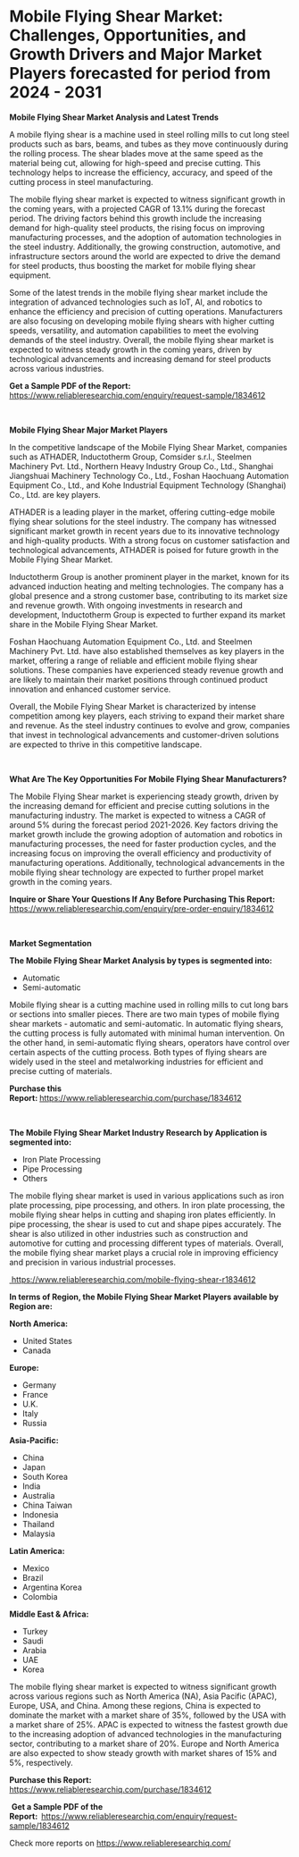 <p><h1>Mobile Flying Shear Market: Challenges, Opportunities, and Growth Drivers and Major Market Players forecasted for period from 2024 - 2031</h1></p><p><strong>Mobile Flying Shear Market Analysis and Latest Trends</strong></p>
<p><p>A mobile flying shear is a machine used in steel rolling mills to cut long steel products such as bars, beams, and tubes as they move continuously during the rolling process. The shear blades move at the same speed as the material being cut, allowing for high-speed and precise cutting. This technology helps to increase the efficiency, accuracy, and speed of the cutting process in steel manufacturing.</p><p>The mobile flying shear market is expected to witness significant growth in the coming years, with a projected CAGR of 13.1% during the forecast period. The driving factors behind this growth include the increasing demand for high-quality steel products, the rising focus on improving manufacturing processes, and the adoption of automation technologies in the steel industry. Additionally, the growing construction, automotive, and infrastructure sectors around the world are expected to drive the demand for steel products, thus boosting the market for mobile flying shear equipment.</p><p>Some of the latest trends in the mobile flying shear market include the integration of advanced technologies such as IoT, AI, and robotics to enhance the efficiency and precision of cutting operations. Manufacturers are also focusing on developing mobile flying shears with higher cutting speeds, versatility, and automation capabilities to meet the evolving demands of the steel industry. Overall, the mobile flying shear market is expected to witness steady growth in the coming years, driven by technological advancements and increasing demand for steel products across various industries.</p></p>
<p><strong>Get a Sample PDF of the Report:&nbsp;</strong> <a href="https://www.reliableresearchiq.com/enquiry/request-sample/1834612">https://www.reliableresearchiq.com/enquiry/request-sample/1834612</a></p>
<p>&nbsp;</p>
<p><strong>Mobile Flying Shear Major Market Players</strong></p>
<p><p>In the competitive landscape of the Mobile Flying Shear Market, companies such as ATHADER, Inductotherm Group, Comsider s.r.l., Steelmen Machinery Pvt. Ltd., Northern Heavy Industry Group Co., Ltd., Shanghai Jiangshuai Machinery Technology Co., Ltd., Foshan Haochuang Automation Equipment Co., Ltd., and Kohe Industrial Equipment Technology (Shanghai) Co., Ltd. are key players.</p><p>ATHADER is a leading player in the market, offering cutting-edge mobile flying shear solutions for the steel industry. The company has witnessed significant market growth in recent years due to its innovative technology and high-quality products. With a strong focus on customer satisfaction and technological advancements, ATHADER is poised for future growth in the Mobile Flying Shear Market.</p><p>Inductotherm Group is another prominent player in the market, known for its advanced induction heating and melting technologies. The company has a global presence and a strong customer base, contributing to its market size and revenue growth. With ongoing investments in research and development, Inductotherm Group is expected to further expand its market share in the Mobile Flying Shear Market.</p><p>Foshan Haochuang Automation Equipment Co., Ltd. and Steelmen Machinery Pvt. Ltd. have also established themselves as key players in the market, offering a range of reliable and efficient mobile flying shear solutions. These companies have experienced steady revenue growth and are likely to maintain their market positions through continued product innovation and enhanced customer service.</p><p>Overall, the Mobile Flying Shear Market is characterized by intense competition among key players, each striving to expand their market share and revenue. As the steel industry continues to evolve and grow, companies that invest in technological advancements and customer-driven solutions are expected to thrive in this competitive landscape.</p></p>
<p>&nbsp;</p>
<p><strong>What Are The Key Opportunities For Mobile Flying Shear Manufacturers?</strong></p>
<p><p>The Mobile Flying Shear market is experiencing steady growth, driven by the increasing demand for efficient and precise cutting solutions in the manufacturing industry. The market is expected to witness a CAGR of around 5% during the forecast period 2021-2026. Key factors driving the market growth include the growing adoption of automation and robotics in manufacturing processes, the need for faster production cycles, and the increasing focus on improving the overall efficiency and productivity of manufacturing operations. Additionally, technological advancements in the mobile flying shear technology are expected to further propel market growth in the coming years.</p></p>
<p><strong>Inquire or Share Your Questions If Any Before Purchasing This Report:</strong> <a href="https://www.reliableresearchiq.com/enquiry/pre-order-enquiry/1834612">https://www.reliableresearchiq.com/enquiry/pre-order-enquiry/1834612</a></p>
<p>&nbsp;</p>
<p><strong>Market Segmentation</strong></p>
<p><strong>The Mobile Flying Shear Market Analysis by types is segmented into:</strong></p>
<p><ul><li>Automatic</li><li>Semi-automatic</li></ul></p>
<p><p>Mobile flying shear is a cutting machine used in rolling mills to cut long bars or sections into smaller pieces. There are two main types of mobile flying shear markets - automatic and semi-automatic. In automatic flying shears, the cutting process is fully automated with minimal human intervention. On the other hand, in semi-automatic flying shears, operators have control over certain aspects of the cutting process. Both types of flying shears are widely used in the steel and metalworking industries for efficient and precise cutting of materials.</p></p>
<p><strong>Purchase this Report:&nbsp;</strong><a href="https://www.reliableresearchiq.com/purchase/1834612">https://www.reliableresearchiq.com/purchase/1834612</a></p>
<p>&nbsp;</p>
<p><strong>The Mobile Flying Shear Market Industry Research by Application is segmented into:</strong></p>
<p><ul><li>Iron Plate Processing</li><li>Pipe Processing</li><li>Others</li></ul></p>
<p><p>The mobile flying shear market is used in various applications such as iron plate processing, pipe processing, and others. In iron plate processing, the mobile flying shear helps in cutting and shaping iron plates efficiently. In pipe processing, the shear is used to cut and shape pipes accurately. The shear is also utilized in other industries such as construction and automotive for cutting and processing different types of materials. Overall, the mobile flying shear market plays a crucial role in improving efficiency and precision in various industrial processes.</p></p>
<p><a href="https://www.reliableresearchiq.com/mobile-flying-shear-r1834612">&nbsp;https://www.reliableresearchiq.com/mobile-flying-shear-r1834612</a></p>
<p><strong>In terms of Region, the Mobile Flying Shear Market Players available by Region are:</strong></p>
<p>
    <p> <strong> North America: </strong>
        <ul>
            <li>United States</li>
            <li>Canada</li>
        </ul>
        </p> 
    <p> <strong> Europe: </strong>
        <ul>
            <li>Germany</li>
            <li>France</li>
            <li>U.K.</li>
            <li>Italy</li>
            <li>Russia</li>
        </ul>
        </p> 
    <p> <strong> Asia-Pacific: </strong>
        <ul>
            <li>China</li>
            <li>Japan</li>
            <li>South Korea</li>
            <li>India</li>
            <li>Australia</li>
            <li>China Taiwan</li>
            <li>Indonesia</li>
            <li>Thailand</li>
            <li>Malaysia</li>
        </ul>
        </p> 
    <p> <strong> Latin America: </strong>
        <ul>
            <li>Mexico</li>
            <li>Brazil</li>
            <li>Argentina Korea</li>
            <li>Colombia</li>
        </ul>
        </p> 
    <p> <strong> Middle East & Africa: </strong>
        <ul>
            <li>Turkey</li>
            <li>Saudi</li>
            <li>Arabia</li>
            <li>UAE</li>
            <li>Korea</li>
        </ul>
    </p>
    </p>
<p><p>The mobile flying shear market is expected to witness significant growth across various regions such as North America (NA), Asia Pacific (APAC), Europe, USA, and China. Among these regions, China is expected to dominate the market with a market share of 35%, followed by the USA with a market share of 25%. APAC is expected to witness the fastest growth due to the increasing adoption of advanced technologies in the manufacturing sector, contributing to a market share of 20%. Europe and North America are also expected to show steady growth with market shares of 15% and 5%, respectively.</p></p>
<p><strong>Purchase this Report: </strong><a href="https://www.reliableresearchiq.com/purchase/1834612">https://www.reliableresearchiq.com/purchase/1834612</a></p>
<p>&nbsp;<strong>Get a Sample PDF of the Report:&nbsp;&nbsp;</strong><a href="https://www.reliableresearchiq.com/enquiry/request-sample/1834612">https://www.reliableresearchiq.com/enquiry/request-sample/1834612</a></p>
<p><strong></strong></p>
<p>Check more reports on <a href="https://www.reliableresearchiq.com/">https://www.reliableresearchiq.com/</a></p>